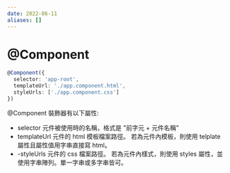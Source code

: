 ```yaml
---
date: 2022-06-11
aliases: []
---
```


# @Component

```ts
@Component({
  selector: 'app-root',
  templateUrl: './app.component.html',
  styleUrls: ['./app.component.css']
})
```

@Component 裝飾器有以下屬性:

-   selector
    元件被使用時的名稱，格式是 "前字元 + 元件名稱"
-   templateUrl
    元件的 html 模板檔案路徑。
    若為元件內模板，則使用 telplate 屬性且屬性值用字串直接寫 html。
-   -styleUrls
    元件的 css 檔案路徑。
    若為元件內樣式，則使用 styles 屬性，並使用字串陣列。單一字串或多字串皆可。
